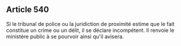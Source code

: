 Article 540
----
Si le tribunal de police ou la juridiction de proximité estime que le fait
constitue un crime ou un délit, il se déclare incompétent. Il renvoie le
ministère public à se pourvoir ainsi qu'il avisera.
